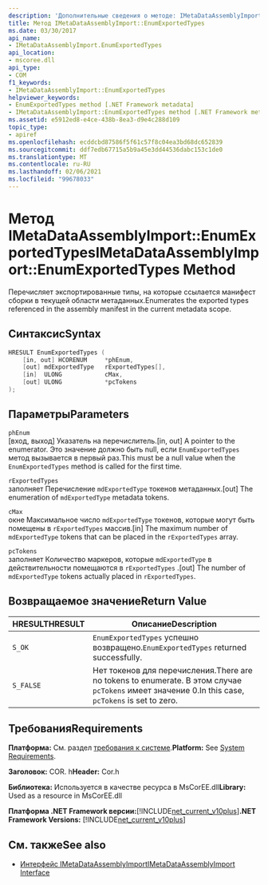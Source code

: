 ```yaml
---
description: 'Дополнительные сведения о методе: IMetaDataAssemblyImport:: EnumExportedTypes'
title: Метод IMetaDataAssemblyImport::EnumExportedTypes
ms.date: 03/30/2017
api_name:
- IMetaDataAssemblyImport.EnumExportedTypes
api_location:
- mscoree.dll
api_type:
- COM
f1_keywords:
- IMetaDataAssemblyImport::EnumExportedTypes
helpviewer_keywords:
- EnumExportedTypes method [.NET Framework metadata]
- IMetaDataAssemblyImport::EnumExportedTypes method [.NET Framework metadata]
ms.assetid: e5912ed8-e4ce-438b-8ea3-d9e4c288d109
topic_type:
- apiref
ms.openlocfilehash: ecddcbd87586f5f61c57f8c04ea3bd68dc652839
ms.sourcegitcommit: ddf7edb67715a5b9a45e3dd44536dabc153c1de0
ms.translationtype: MT
ms.contentlocale: ru-RU
ms.lasthandoff: 02/06/2021
ms.locfileid: "99678033"
---
```

# <a name="imetadataassemblyimportenumexportedtypes-method"></a><span data-ttu-id="2d99a-103">Метод IMetaDataAssemblyImport::EnumExportedTypes</span><span class="sxs-lookup"><span data-stu-id="2d99a-103">IMetaDataAssemblyImport::EnumExportedTypes Method</span></span>

<span data-ttu-id="2d99a-104">Перечисляет экспортированные типы, на которые ссылается манифест сборки в текущей области метаданных.</span><span class="sxs-lookup"><span data-stu-id="2d99a-104">Enumerates the exported types referenced in the assembly manifest in the current metadata scope.</span></span>  
  
## <a name="syntax"></a><span data-ttu-id="2d99a-105">Синтаксис</span><span class="sxs-lookup"><span data-stu-id="2d99a-105">Syntax</span></span>  
  
```cpp  
HRESULT EnumExportedTypes (  
    [in, out] HCORENUM     *phEnum,
    [out] mdExportedType   rExportedTypes[],
    [in]  ULONG            cMax,
    [out] ULONG            *pcTokens  
);  
```  
  
## <a name="parameters"></a><span data-ttu-id="2d99a-106">Параметры</span><span class="sxs-lookup"><span data-stu-id="2d99a-106">Parameters</span></span>  

 `phEnum`  
 <span data-ttu-id="2d99a-107">[вход, выход] Указатель на перечислитель.</span><span class="sxs-lookup"><span data-stu-id="2d99a-107">[in, out] A pointer to the enumerator.</span></span> <span data-ttu-id="2d99a-108">Это значение должно быть null, если `EnumExportedTypes` метод вызывается в первый раз.</span><span class="sxs-lookup"><span data-stu-id="2d99a-108">This must be a null value when the `EnumExportedTypes` method is called for the first time.</span></span>  
  
 `rExportedTypes`  
 <span data-ttu-id="2d99a-109">заполняет Перечисление `mdExportedType` токенов метаданных.</span><span class="sxs-lookup"><span data-stu-id="2d99a-109">[out] The enumeration of `mdExportedType` metadata tokens.</span></span>  
  
 `cMax`  
 <span data-ttu-id="2d99a-110">окне Максимальное число `mdExportedType` токенов, которые могут быть помещены в `rExportedTypes` массив.</span><span class="sxs-lookup"><span data-stu-id="2d99a-110">[in] The maximum number of `mdExportedType` tokens that can be placed in the `rExportedTypes` array.</span></span>  
  
 `pcTokens`  
 <span data-ttu-id="2d99a-111">заполняет Количество маркеров, которые `mdExportedType` в действительности помещаются в `rExportedTypes` .</span><span class="sxs-lookup"><span data-stu-id="2d99a-111">[out] The number of `mdExportedType` tokens actually placed in `rExportedTypes`.</span></span>  
  
## <a name="return-value"></a><span data-ttu-id="2d99a-112">Возвращаемое значение</span><span class="sxs-lookup"><span data-stu-id="2d99a-112">Return Value</span></span>  
  
|<span data-ttu-id="2d99a-113">HRESULT</span><span class="sxs-lookup"><span data-stu-id="2d99a-113">HRESULT</span></span>|<span data-ttu-id="2d99a-114">Описание</span><span class="sxs-lookup"><span data-stu-id="2d99a-114">Description</span></span>|  
|-------------|-----------------|  
|`S_OK`|<span data-ttu-id="2d99a-115">`EnumExportedTypes` успешно возвращено.</span><span class="sxs-lookup"><span data-stu-id="2d99a-115">`EnumExportedTypes` returned successfully.</span></span>|  
|`S_FALSE`|<span data-ttu-id="2d99a-116">Нет токенов для перечисления.</span><span class="sxs-lookup"><span data-stu-id="2d99a-116">There are no tokens to enumerate.</span></span> <span data-ttu-id="2d99a-117">В этом случае `pcTokens` имеет значение 0.</span><span class="sxs-lookup"><span data-stu-id="2d99a-117">In this case, `pcTokens` is set to zero.</span></span>|  
  
## <a name="requirements"></a><span data-ttu-id="2d99a-118">Требования</span><span class="sxs-lookup"><span data-stu-id="2d99a-118">Requirements</span></span>  

 <span data-ttu-id="2d99a-119">**Платформа:** См. раздел [требования к системе](../../get-started/system-requirements.md).</span><span class="sxs-lookup"><span data-stu-id="2d99a-119">**Platform:** See [System Requirements](../../get-started/system-requirements.md).</span></span>  
  
 <span data-ttu-id="2d99a-120">**Заголовок:** COR. h</span><span class="sxs-lookup"><span data-stu-id="2d99a-120">**Header:** Cor.h</span></span>  
  
 <span data-ttu-id="2d99a-121">**Библиотека:** Используется в качестве ресурса в MsCorEE.dll</span><span class="sxs-lookup"><span data-stu-id="2d99a-121">**Library:** Used as a resource in MsCorEE.dll</span></span>  
  
 <span data-ttu-id="2d99a-122">**Платформа .NET Framework версии:**[!INCLUDE[net_current_v10plus](../../../../includes/net-current-v10plus-md.md)]</span><span class="sxs-lookup"><span data-stu-id="2d99a-122">**.NET Framework Versions:** [!INCLUDE[net_current_v10plus](../../../../includes/net-current-v10plus-md.md)]</span></span>  
  
## <a name="see-also"></a><span data-ttu-id="2d99a-123">См. также</span><span class="sxs-lookup"><span data-stu-id="2d99a-123">See also</span></span>

- [<span data-ttu-id="2d99a-124">Интерфейс IMetaDataAssemblyImport</span><span class="sxs-lookup"><span data-stu-id="2d99a-124">IMetaDataAssemblyImport Interface</span></span>](imetadataassemblyimport-interface.md)
